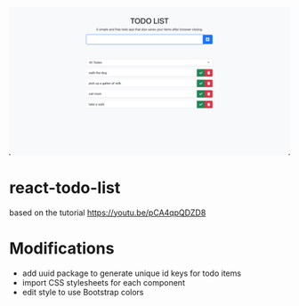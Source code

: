 ![Todo List screenshot](https://github.com/josevdev/react-todo-list/blob/main/screenshot.jpg)

# react-todo-list
based on the tutorial https://youtu.be/pCA4qpQDZD8

# Modifications
- add uuid package to generate unique id keys for todo items
- import CSS stylesheets for each component
- edit style to use Bootstrap colors
